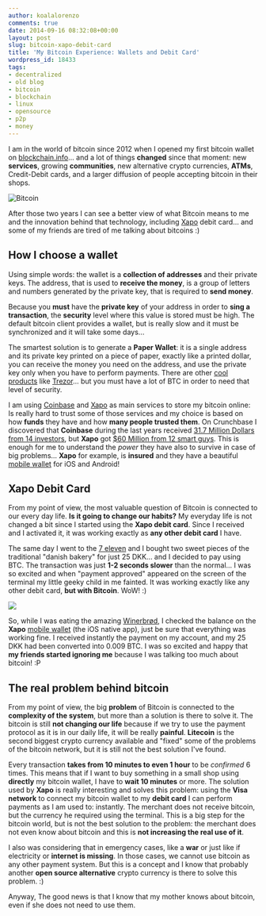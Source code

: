 ```yaml
---
author: koalalorenzo
comments: true
date: 2014-09-16 08:32:08+00:00
layout: post
slug: bitcoin-xapo-debit-card
title: 'My Bitcoin Experience: Wallets and Debit Card'
wordpress_id: 18433
tags:
- decentralized
- old blog
- bitcoin
- blockchain
- linux
- opensource
- p2p
- money
---
```


I am in the world of bitcoin since 2012 when I opened my first bitcoin wallet on [blockchain.info](https://blockchain.info/it/wallet/)... and a lot of things **changed** since that moment: new **services**, growing **communities**, new alternative crypto currencies, **ATMs**, Credit-Debit cards, and a larger diffusion of people accepting bitcoin in their shops. <!-- more -->

![Bitcoin](cover_bitcoin.webp)

After those two years I can see a better view of what Bitcoin means to me and the innovation behind that technology, including [Xapo](http://xapo.com/r/AT5712D) debit card... and some of my friends are tired of me talking about bitcoins :)



## How I choose a wallet



Using simple words: the wallet is a **collection of addresses** and their private keys. The address, that is used to **receive the money**, is a group of letters and numbers generated by the private key, that is required to **send money**.

Because you **must** have the **private key** of your address in order to **sing a transaction**, the **security** level where this value is stored must be high. The default bitcoin client provides a wallet, but is really slow and it must be synchronized and it will take some days... 

The smartest solution is to generate a **Paper Wallet**: it is a single address and its private key printed on a piece of paper, exactly like a printed dollar, you can receive the money you need on the address, and use the private key only when you have to perform payments. There are other [cool products](https://en.bitcoin.it/wiki/Hardware_wallet) like [Trezor](https://buytrezor.com)... but you must have a lot of BTC in order to need that level of security.

I am using [Coinbase](http://coinbase.com) and [Xapo](http://xapo.com/) as main services to store my bitcoin online: Is really hard to trust some of those services and my choice is based on how **funds** they have and how **many people trusted them**. On Crunchbase I discovered that **Coinbase** during the last years received [31.7 Million Dollars from 14 investors](http://www.crunchbase.com/organization/coinbase), but **Xapo** got [$60 Million from 12 smart guys](http://www.crunchbase.com/organization/xapo). This is enough for me to understand the _power_ they have also to survive in case of big problems... **Xapo** for example, is **insured** and they have a beautiful [mobile wallet](https://xapo.com/wallet/) for iOS and Android!



## Xapo Debit Card



From my point of view, the most valuable question of Bitcoin is connected to our every day life. **Is it going to change our habits?** My everyday life is not changed a bit since I started using the **Xapo debit card**. Since I received and I activated it, it was working exactly as **any other debit card** I have.

The same day I went to the [7 eleven](https://www.7-eleven.com) and I bought two sweet pieces of the traditional "danish bakery" for just 25 DKK... and I decided to pay using BTC. The transaction was just **1-2 seconds slower** than the normal... I was so excited and when "payment approved" appeared on the screen of the terminal my little geeky child in me fainted. It was working exactly like any other debit card, **but with Bitcoin**. WoW! :)





![](scontrino.webp)



So, while I was eating the amazing [Winerbrød](win.webp), I checked the balance on the **Xapo** [mobile wallet](https://xapo.com/wallet/) (the iOS native app), just be sure that everything was working fine. I received instantly the payment on my account, and my 25 DKK had been converted into 0.009 BTC. I was so excited and happy that **my friends started ignoring me** because I was talking too much about bitcoin! :P



## The real problem behind bitcoin



From my point of view, the big **problem** of Bitcoin is connected to the **complexity of the system**, but more than a solution is there to solve it. The bitcoin is still **not changing our life** because if we try to use the payment protocol as it is in our daily life, it will be really **painful**. **Litecoin** is the second biggest crypto currency available and "fixed" some of the problems of the bitcoin network, but it is still not the best solution I've found.

Every transaction **takes from 10 minutes to even 1 hour** to be _confirmed_ 6 times. This means that if I want to buy something in a small shop using **directly** my bitcoin wallet, I have to **wait 10 minutes** or more. The solution used by **Xapo** is really interesting and solves this problem: using the **Visa network** to connect my bitcoin wallet to my **debit card** I can perform payments as I am used to: instantly. The merchant does not receive bitcoin, but the currency he required using the terminal. This is a big step for the bitcoin world, but is not the best solution to the problem: the merchant does not even know about bitcoin and this is **not increasing the real use of it**.

I also was considering that in emergency cases, like a **war** or just like if electricity or **internet is missing**. In those cases, we cannot use bitcoin as any other payment system. But this is a concept and I know that probably another **open source alternative** crypto currency is there to solve this problem. :)

Anyway, The good news is that I know that my mother knows about bitcoin, even if she does not need to use them.
